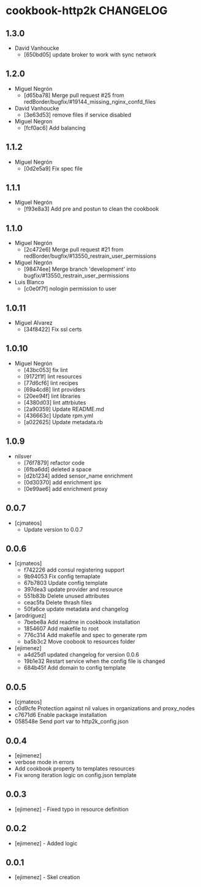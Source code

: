 cookbook-http2k CHANGELOG
===============

## 1.3.0

  - David Vanhoucke
    - [650bd05] update broker to work with sync network

## 1.2.0

  - Miguel Negrón
    - [d65ba78] Merge pull request #25 from redBorder/bugfix/#19144_missing_nginx_confd_files
  - David Vanhoucke
    - [3e63d53] remove files if service disabled
  - Miguel Negron
    - [fcf0ac6] Add balancing

## 1.1.2

  - Miguel Negrón
    - [0d2e5a9] Fix spec file

## 1.1.1

  - Miguel Negrón
    - [f93e8a3] Add pre and postun to clean the cookbook

## 1.1.0

  - Miguel Negrón
    - [2c472e6] Merge pull request #21 from redBorder/bugfix/#13550_restrain_user_permissions
  - Miguel Negrón
    - [98474ee] Merge branch 'development' into bugfix/#13550_restrain_user_permissions
  - Luis Blanco
    - [c0e0f7f] nologin permission to user

## 1.0.11

  - Miguel Alvarez
    - [34f8422] Fix ssl certs

## 1.0.10

  - Miguel Negrón
    - [43bc053] fix lint
    - [9172f1f] lint resources
    - [77d6cf6] lint recipes
    - [69a4cd8] lint providers
    - [20ee94f] lint libraries
    - [4380d03] lint attrbiutes
    - [2a90359] Update README.md
    - [436663c] Update rpm.yml
    - [a022625] Update metadata.rb

## 1.0.9

  - nilsver
    - [76f7879] refactor code
    - [6fba6dd] deleted a space
    - [d2b1234] added sensor_name enrichment
    - [0d30370] add enrichment ips
    - [0e99ae6] add enrichment proxy

0.0.7
-----
- [cjmateos]
  - Update version to 0.0.7

0.0.6
-----
- [cjmateos]
  - f742226 add consul registering support
  - 9b94053 Fix config temaplate
  - 67b7803 Update config template
  - 397dea3 update provider and resource
  - 551b83b Delete unused attributes
  - ceac5fa Delete thrash files
  - 50fa6ce update metadata and changelog
- [arodriguez]
  - 7bebe8a Add readme in cookbook installation
  - 1854607 Add makefile to root
  - 776c314 Add makefile and spec to generate rpm
  - ba5b3c2 Move coobook to resources folder
- [ejimenez]
  - a4d25d1 updated changelog for version 0.0.6
  - 19b1e32 Restart service when the config file is changed
  - 684b45f Add domain to config template

0.0.5
-----
- [cjmateos]
 - c0d9cfe Protection against nil values in organizations and proxy_nodes
 - c7671d6 Enable package installation
 - 058548e Send port var to http2k_config.json

0.0.4
-----
- [ejimenez]
 - verbose mode in errors
 - Add cookbook property to templates resources
 - Fix wrong iteration logic on config.json template

0.0.3
-----
- [ejimenez] - Fixed typo in resource definition

0.0.2
-----
- [ejimenez] - Added logic

0.0.1
-----
- [ejimenez] - Skel creation
